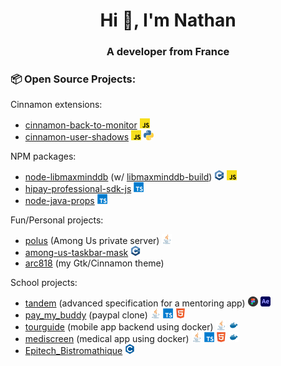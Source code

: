 <h1 align="center">Hi 👋, I'm Nathan</h1>
<h3 align="center">A developer from France</h3>

### 📦 Open Source Projects:

Cinnamon extensions:

- [cinnamon-back-to-monitor](https://github.com/nathan818fr/cinnamon-back-to-monitor)
  ![javascript](icons/16/javascript.png?raw=true)
- [cinnamon-user-shadows](https://github.com/nathan818fr/cinnamon-user-shadows)
  ![javascript](icons/16/javascript.png?raw=true)
  ![python](icons/16/python.png?raw=true)

NPM packages:

- [node-libmaxminddb](https://github.com/nathan818fr/node-libmaxminddb) (w/ [libmaxminddb-build](https://github.com/nathan818fr/libmaxminddb-build))
  ![cpp](icons/16/cpp.png?raw=true)
  ![javascript](icons/16/javascript.png?raw=true)
- [hipay-professional-sdk-js](https://github.com/nathan818fr/hipay-professional-sdk-js)
  ![typescript](icons/16/typescript.png?raw=true)
- [node-java-props](https://github.com/nathan818fr/node-java-props)
  ![typescript](icons/16/typescript.png?raw=true)

Fun/Personal projects:

- [polus](https://github.com/nathan818fr/polus)
  (Among Us private server)
  ![java](icons/16/java.png?raw=true)
- [among-us-taskbar-mask](https://github.com/nathan818fr/among-us-taskbar-mask)
  ![cpp](icons/16/cpp.png?raw=true)
- [arc818](https://gitlab.com/nathan818/arc818)
  (my Gtk/Cinnamon theme)

School projects:

- [tandem](https://github.com/np111/P3_tandem)
  (advanced specification for a mentoring app)
  ![figma](icons/16/figma.png?raw=true)
  ![after effects](icons/16/adobe-ae.png?raw=true)
- [pay_my_buddy](https://github.com/np111/P6_pay_my_buddy)
  (paypal clone)
  ![java](icons/16/java.png?raw=true)
  ![typescript](icons/16/typescript.png?raw=true)
  ![html/css](icons/16/html5.png?raw=true)
- [tourguide](https://github.com/np111/P8_tourguide)
  (mobile app backend using docker)
  ![java](icons/16/java.png?raw=true)
  ![docker](icons/16/docker.png?raw=true)
- [mediscreen](https://github.com/np111/P9_mediscreen)
  (medical app using docker)
  ![java](icons/16/java.png?raw=true)
  ![typescript](icons/16/typescript.png?raw=true)
  ![html/css](icons/16/html5.png?raw=true)
  ![docker](icons/16/docker.png?raw=true)
- [Epitech_Bistromathique](https://github.com/nathan818fr/Epitech_Bistromathique)
  ![c](icons/16/c.png?raw=true)
